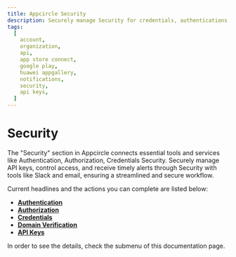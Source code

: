 ```yaml
---
title: Appcircle Security
description: Securely manage Security for credentials, authentications, and notifications to streamline your app publishing workflow in Appcircle.
tags:
  [
    account,
    organization,
    api,
    app store connect,
    google play,
    huawei appgallery,
    notifications,
    security,
    api keys,
  ]
---
```


# Security

The "Security" section in Appcircle connects essential tools and services like Authentication, Authorization, Credentials Security. Securely manage API keys, control access, and receive timely alerts through Security with tools like Slack and email, ensuring a streamlined and secure workflow.

Current headlines and the actions you can complete are listed below:

- [**Authentication**](/account/my-organization/security/authentications)
- [**Authorization**](/account/my-organization/security/authorization)
- [**Credentials**](/account/my-organization/security/credentials)
- [**Domain Verification**](/account/my-organization/security/domain-verification)
- [**API Keys**](/account/my-organization/security/api-keys)

In order to see the details, check the submenu of this documentation page.